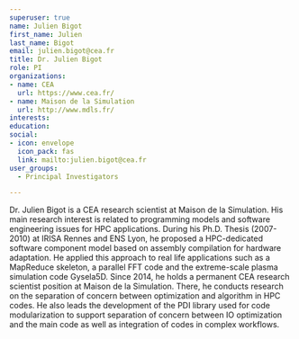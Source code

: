 ```yaml
---
superuser: true
name: Julien Bigot
first_name: Julien
last_name: Bigot
email: julien.bigot@cea.fr
title: Dr. Julien Bigot
role: PI
organizations:
- name: CEA
  url: https://www.cea.fr/
- name: Maison de la Simulation
  url: http://www.mdls.fr/
interests:
education:
social:
- icon: envelope
  icon_pack: fas
  link: mailto:julien.bigot@cea.fr
user_groups:
  - Principal Investigators

---
```

Dr. Julien Bigot is a CEA research scientist at Maison de la Simulation.
His main research interest is related to programming models and software engineering issues for HPC applications.
During his Ph.D. Thesis (2007-2010) at IRISA Rennes and ENS Lyon, he proposed a HPC-dedicated software component model based on assembly compilation for hardware adaptation.
He applied this approach to real life applications such as a MapReduce skeleton, a parallel FFT code and the extreme-scale plasma simulation code Gysela5D.
Since 2014, he holds a permanent CEA research scientist position at Maison de la Simulation.
There, he conducts research on the separation of concern between optimization and algorithm in HPC codes.
He also leads the development of the PDI library used for code modularization to support separation of concern between IO optimization and the main code as well as integration of codes in complex workflows.
